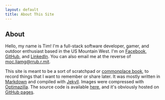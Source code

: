 ```yaml
---
layout: default
title: About This Site
---
```


## About  

Hello, my name is Tim! I'm a full-stack software developer, gamer, and outdoor enthusiast based in the US Mountain West. I'm on [Facebook](https://www.facebook.com/timburr1), [GitHub](https://github.com/timburr1), and [LinkedIn](https://www.linkedin.com/in/timothy-burr-a39a8866). You can also email me at the reverse of moc.liamg@rrub.r.mit.

This site is meant to be a sort of scratchpad or [commonplace book](https://en.wikipedia.org/wiki/Commonplace_book), to record things that I want to remember or share later. It was mostly written in [Markdown](https://daringfireball.net/projects/markdown/) and compiled with [Jekyll](https://jekyllrb.com/). Images were compressed with [Optimazilla](https://imagecompressor.com/). The source code is available [here](https://github.com/timburr1/timburr1.github.io), and it's obviously hosted on [GitHub pages](https://pages.github.com/).  
